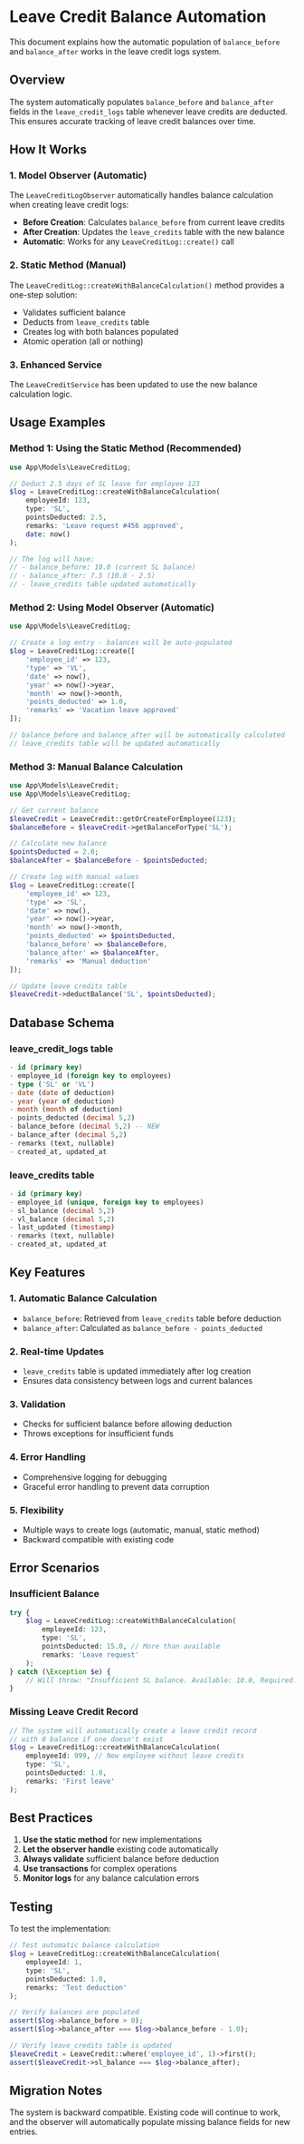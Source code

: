 # Leave Credit Balance Automation

This document explains how the automatic population of `balance_before` and `balance_after` works in the leave credit logs system.

## Overview

The system automatically populates `balance_before` and `balance_after` fields in the `leave_credit_logs` table whenever leave credits are deducted. This ensures accurate tracking of leave credit balances over time.

## How It Works

### 1. Model Observer (Automatic)
The `LeaveCreditLogObserver` automatically handles balance calculation when creating leave credit logs:

- **Before Creation**: Calculates `balance_before` from current leave credits
- **After Creation**: Updates the `leave_credits` table with the new balance
- **Automatic**: Works for any `LeaveCreditLog::create()` call

### 2. Static Method (Manual)
The `LeaveCreditLog::createWithBalanceCalculation()` method provides a one-step solution:

- Validates sufficient balance
- Deducts from `leave_credits` table
- Creates log with both balances populated
- Atomic operation (all or nothing)

### 3. Enhanced Service
The `LeaveCreditService` has been updated to use the new balance calculation logic.

## Usage Examples

### Method 1: Using the Static Method (Recommended)

```php
use App\Models\LeaveCreditLog;

// Deduct 2.5 days of SL leave for employee 123
$log = LeaveCreditLog::createWithBalanceCalculation(
    employeeId: 123,
    type: 'SL',
    pointsDeducted: 2.5,
    remarks: 'Leave request #456 approved',
    date: now()
);

// The log will have:
// - balance_before: 10.0 (current SL balance)
// - balance_after: 7.5 (10.0 - 2.5)
// - leave_credits table updated automatically
```

### Method 2: Using Model Observer (Automatic)

```php
use App\Models\LeaveCreditLog;

// Create a log entry - balances will be auto-populated
$log = LeaveCreditLog::create([
    'employee_id' => 123,
    'type' => 'VL',
    'date' => now(),
    'year' => now()->year,
    'month' => now()->month,
    'points_deducted' => 1.0,
    'remarks' => 'Vacation leave approved'
]);

// balance_before and balance_after will be automatically calculated
// leave_credits table will be updated automatically
```

### Method 3: Manual Balance Calculation

```php
use App\Models\LeaveCredit;
use App\Models\LeaveCreditLog;

// Get current balance
$leaveCredit = LeaveCredit::getOrCreateForEmployee(123);
$balanceBefore = $leaveCredit->getBalanceForType('SL');

// Calculate new balance
$pointsDeducted = 2.0;
$balanceAfter = $balanceBefore - $pointsDeducted;

// Create log with manual values
$log = LeaveCreditLog::create([
    'employee_id' => 123,
    'type' => 'SL',
    'date' => now(),
    'year' => now()->year,
    'month' => now()->month,
    'points_deducted' => $pointsDeducted,
    'balance_before' => $balanceBefore,
    'balance_after' => $balanceAfter,
    'remarks' => 'Manual deduction'
]);

// Update leave credits table
$leaveCredit->deductBalance('SL', $pointsDeducted);
```

## Database Schema

### leave_credit_logs table
```sql
- id (primary key)
- employee_id (foreign key to employees)
- type ('SL' or 'VL')
- date (date of deduction)
- year (year of deduction)
- month (month of deduction)
- points_deducted (decimal 5,2)
- balance_before (decimal 5,2) -- NEW
- balance_after (decimal 5,2)
- remarks (text, nullable)
- created_at, updated_at
```

### leave_credits table
```sql
- id (primary key)
- employee_id (unique, foreign key to employees)
- sl_balance (decimal 5,2)
- vl_balance (decimal 5,2)
- last_updated (timestamp)
- remarks (text, nullable)
- created_at, updated_at
```

## Key Features

### 1. Automatic Balance Calculation
- `balance_before`: Retrieved from `leave_credits` table before deduction
- `balance_after`: Calculated as `balance_before - points_deducted`

### 2. Real-time Updates
- `leave_credits` table is updated immediately after log creation
- Ensures data consistency between logs and current balances

### 3. Validation
- Checks for sufficient balance before allowing deduction
- Throws exceptions for insufficient funds

### 4. Error Handling
- Comprehensive logging for debugging
- Graceful error handling to prevent data corruption

### 5. Flexibility
- Multiple ways to create logs (automatic, manual, static method)
- Backward compatible with existing code

## Error Scenarios

### Insufficient Balance
```php
try {
    $log = LeaveCreditLog::createWithBalanceCalculation(
        employeeId: 123,
        type: 'SL',
        pointsDeducted: 15.0, // More than available
        remarks: 'Leave request'
    );
} catch (\Exception $e) {
    // Will throw: "Insufficient SL balance. Available: 10.0, Required: 15.0"
}
```

### Missing Leave Credit Record
```php
// The system will automatically create a leave credit record
// with 0 balance if one doesn't exist
$log = LeaveCreditLog::createWithBalanceCalculation(
    employeeId: 999, // New employee without leave credits
    type: 'SL',
    pointsDeducted: 1.0,
    remarks: 'First leave'
);
```

## Best Practices

1. **Use the static method** for new implementations
2. **Let the observer handle** existing code automatically
3. **Always validate** sufficient balance before deduction
4. **Use transactions** for complex operations
5. **Monitor logs** for any balance calculation errors

## Testing

To test the implementation:

```php
// Test automatic balance calculation
$log = LeaveCreditLog::createWithBalanceCalculation(
    employeeId: 1,
    type: 'SL',
    pointsDeducted: 1.0,
    remarks: 'Test deduction'
);

// Verify balances are populated
assert($log->balance_before > 0);
assert($log->balance_after === $log->balance_before - 1.0);

// Verify leave_credits table is updated
$leaveCredit = LeaveCredit::where('employee_id', 1)->first();
assert($leaveCredit->sl_balance === $log->balance_after);
```

## Migration Notes

The system is backward compatible. Existing code will continue to work, and the observer will automatically populate missing balance fields for new entries.
































